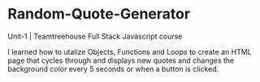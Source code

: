 # Random-Quote-Generator
Unit-1 | Teamtreehouse Full Stack Javascript course

I learned how to utalize Objects, Functions and Loops to create an HTML page that cycles through and displays new quotes and changes the background color every 5 seconds or when a button is clicked.
